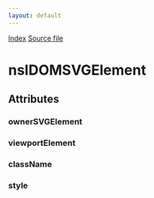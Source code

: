 ```yaml
---
layout: default
---
```

<div id='links'><a href="../index.html">Index</a>
<a href="http://dxr.mozilla.org/mozilla-central/source/dom/interfaces/svg/nsIDOMSVGElement.idl">Source file</a>
</div>

# nsIDOMSVGElement #

## Attributes ##

### ownerSVGElement ###

### viewportElement ###

### className ###

### style ###
